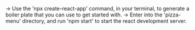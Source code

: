 -> Use the 'npx create-react-app' command, in your terminal, to generate a boiler plate that you can use to get started with.
-> Enter into the 'pizza-menu' directory, and run 'npm start' to start the react development server.
